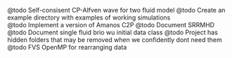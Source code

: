 @todo Self-consisent CP-Alfven wave for two fluid model
@todo Create an example directory with examples of working simulations  
@todo Implement a version of Amanos C2P
@todo Document SRRMHD
@todo Document single fluid brio wu initial data class
@todo Project has hidden folders that may be removed when we confidently dont need them
@todo FVS OpenMP for rearranging data
